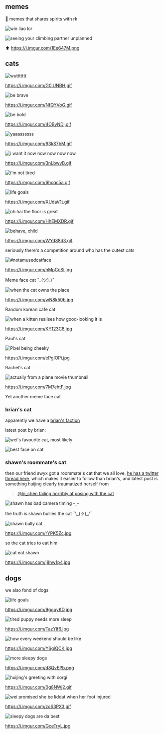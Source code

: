 ## memes

🚜 memes that shares spirits with rk

![win liao lor](https://i.pinimg.com/originals/d9/f0/c6/d9f0c65605242817e5b32f4678f76840.jpg)

![seeing your climbing partner unplanned](https://i.imgur.com/1Ee647M.png)

⬆️ https://i.imgur.com/1Ee647M.png

## cats

![wuttttttt](https://i.imgur.com/G0lUNBH.gif)

https://i.imgur.com/G0lUNBH.gif

![be brave](https://i.imgur.com/NfQYVoG.gif)

https://i.imgur.com/NfQYVoG.gif

![be bold](https://i.imgur.com/4OByNDj.gif)

https://i.imgur.com/4OByNDj.gif

![yaaassssss](https://i.imgur.com/63kS7bM.gif)

https://i.imgur.com/63kS7bM.gif

![i want it now now now now now](https://i.imgur.com/3nLbwvB.gif)

https://i.imgur.com/3nLbwvB.gif

![i'm not tired](https://i.imgur.com/6hcqc5a.gif)

https://i.imgur.com/6hcqc5a.gif

![life goals](https://i.imgur.com/XUdaV1t.gif)

https://i.imgur.com/XUdaV1t.gif

![oh hai the floor is great](https://i.imgur.com/HhEMXDR.gif)

https://i.imgur.com/HhEMXDR.gif

![behave, child](https://i.imgur.com/WYd88d3.gif)

https://i.imgur.com/WYd88d3.gif

seriously there's a competition around who has the cutest cats

![#notamusedcatface](https://i.imgur.com/nMpCcSi.jpg)

https://i.imgur.com/nMpCcSi.jpg

Meme face cat ¯\_(ツ)_/¯

![when the cat owns the place](https://i.imgur.com/wN8k50b.jpg)

https://i.imgur.com/wN8k50b.jpg

Random korean cafe cat

![when a kitten realises how good-looking it is](https://i.imgur.com/KY123C8.jpg)

https://i.imgur.com/KY123C8.jpg

Paul's cat

![Pixel being cheeky](https://i.imgur.com/ePgIOPi.jpg)

https://i.imgur.com/ePgIOPi.jpg

Rachel's cat

![actually from a plane movie thumbnail](https://i.imgur.com/7M7ehtF.jpg)

https://i.imgur.com/7M7ehtF.jpg

Yet another meme face cat 

### brian's cat

apparently we have a [brian's faction](https://twitter.com/brian_d_vaughn/status/1188653525556875264)

latest post by brian:

![wei's favourite cat, most likely](https://pbs.twimg.com/media/EH7yE-cVAAAkp4L?format=jpg&name=4096x4096)

![best face on cat](https://i.imgur.com/m4FAtpG.jpg)

### shawn's roommate's cat

then our friend swyx got a roommate's cat that we all love, [he has a twitter thread here](https://twitter.com/swyx/status/1154385946575560705), which makes it easier to follow than brian's, and latest post is something huijing clearly traumatized herself from

> [@hj_chen failing horribly at posing with the cat](https://twitter.com/swyx/status/1186764423878381571)

![shawn has bad camera timing -_-](https://pbs.twimg.com/media/EHg781MWoAAqkcH?format=jpg&name=4096x4096)

the truth is shawn bullies the cat ¯\\\_(ツ)_/¯

![shawn bully cat](https://i.imgur.com/rYPK5Zc.jpg)

https://i.imgur.com/rYPK5Zc.jpg

so the cat tries to eat him

![cat eat shawn](https://i.imgur.com/j8hw1p4.jpg)

https://i.imgur.com/j8hw1p4.jpg

## dogs

we also fond of dogs

![life goals](https://i.imgur.com/9gguyKD.jpg)

https://i.imgur.com/9gguyKD.jpg

![tired puppy needs more sleep](https://i.imgur.com/TazYlf6.jpg)

https://i.imgur.com/TazYlf6.jpg

![how every weekend should be like](https://i.imgur.com/Y6giQCK.jpg)

https://i.imgur.com/Y6giQCK.jpg

![more sleepy dogs](https://i.imgur.com/d8QvEPb.png)

https://i.imgur.com/d8QvEPb.png

![huijing's greeting with corgi](https://i.imgur.com/0g8NWj2.gif)

https://i.imgur.com/0g8NWj2.gif

![wei promised she be liddat when her foot injured](https://i.imgur.com/zoS3PX3.gif)

https://i.imgur.com/zoS3PX3.gif

![sleepy dogs are da best](https://i.imgur.com/GceTryL.jpg)

https://i.imgur.com/GceTryL.jpg
